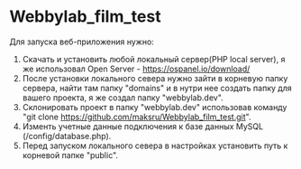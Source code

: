 # Webbylab_film_test
Для запуска веб-приложения нужно:
1) Скачать и установить любой локальный сервер(PHP local server), я же использовал Open Server - https://ospanel.io/download/
2) После установки локального севера нужно зайти в корневую папку сервера, найти там папку "domains" и в нутри нее создать папку для вашего проекта, я же создал папку "webbylab.dev".
3) Склонировать проект в папку "webbylab.dev" использовав команду 
   "git clone https://github.com/maksru/Webbylab_film_test.git".
4) Изменть учетные данные подключения к базе данных MySQL (/config/database.php).
5) Перед запуском локального севера в настройках установить путь к корневой папке "public".
